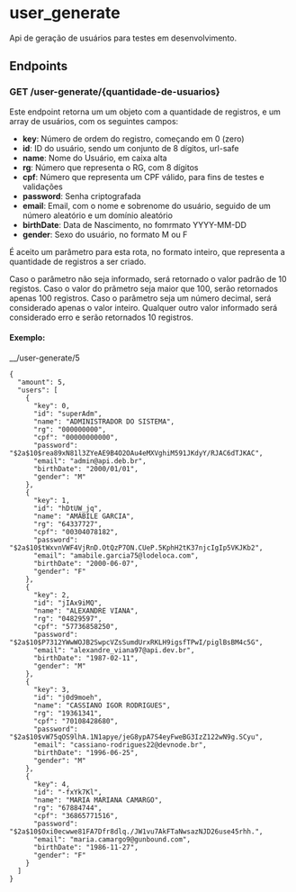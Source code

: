 # user_generate

Api de geração de usuários para testes em desenvolvimento.

## Endpoints

### GET /user-generate/{quantidade-de-usuarios}
Este endpoint retorna um um objeto com a quantidade de registros, e um array de usuários, com os seguintes campos:

* __key__: Número de ordem do registro, começando em 0 (zero)
* __id__: ID do usuário, sendo um conjunto de 8 dígitos, url-safe
* __name__: Nome do Usuário, em caixa alta
* __rg__: Número que representa o RG, com 8 dígitos
* __cpf__: Número que representa um CPF válido, para fins de testes e validações
* __password__: Senha criptografada
* __email__: Email, com o nome e sobrenome do usuário, seguido de um número aleatório e um domínio aleatório
* __birthDate__: Data de Nascimento, no fomrmato YYYY-MM-DD
* __gender__: Sexo do usuário, no formato M ou F

É aceito um parâmetro para esta rota, no formato inteiro, que representa a quantidade de registros a ser criado.

Caso o parâmetro não seja informado, será retornado o valor padrão de 10 registos. Caso o valor do prâmetro seja maior que 100, serão retornados apenas 100 registros. Caso o parâmetro seja um número decimal, será considerado apenas o valor inteiro. Qualquer outro valor informado será considerado erro e serão retornados 10 registros.

#### Exemplo:

__/user-generate/5

```
{
  "amount": 5,
  "users": [
    {
      "key": 0,
      "id": "superAdm",
      "name": "ADMINISTRADOR DO SISTEMA",
      "rg": "000000000",
      "cpf": "00000000000",
      "password": "$2a$10$rea89xN81l3ZYeAE9B4O2OAu4eMXVghiM591JKdyY/RJAC6dTJKAC",
      "email": "admin@api.deb.br",
      "birthDate": "2000/01/01",
      "gender": "M"
    },
    {
      "key": 1,
      "id": "hDtUW_jq",
      "name": "AMÁBILE GARCIA",
      "rg": "64337727",
      "cpf": "00304078182",
      "password": "$2a$10$tWxvnVWF4VjRnD.OtQzP7ON.CUeP.5KphH2tK37njcIgIp5VKJKb2",
      "email": "amabile.garcia75@lodeloca.com",
      "birthDate": "2000-06-07",
      "gender": "F"
    },
    {
      "key": 2,
      "id": "jIAx9iMQ",
      "name": "ALEXANDRE VIANA",
      "rg": "04829597",
      "cpf": "57736858250",
      "password": "$2a$10$P7312YWwWOJB2SwpcVZsSumdUrxRKLH9igsfTPwI/piglBsBM4c5G",
      "email": "alexandre_viana97@api.dev.br",
      "birthDate": "1987-02-11",
      "gender": "M"
    },
    {
      "key": 3,
      "id": "j0d9moeh",
      "name": "CASSIANO IGOR RODRIGUES",
      "rg": "19361341",
      "cpf": "70108428680",
      "password": "$2a$10$vW75qOS9lhA.1N1apye/jeG8ypA7S4eyFweBG3IzZ122wN9g.SCyu",
      "email": "cassiano-rodrigues22@devnode.br",
      "birthDate": "1996-06-25",
      "gender": "M"
    },
    {
      "key": 4,
      "id": "-fxYk7Kl",
      "name": "MARIA MARIANA CAMARGO",
      "rg": "67884744",
      "cpf": "36865771516",
      "password": "$2a$10$Oxi0ecwwe81FA7Dfr8dlq./JW1vu7AkFTaNwsazNJD26use45rhh.",
      "email": "maria.camargo9@gunbound.com",
      "birthDate": "1986-11-27",
      "gender": "F"
    }
  ]
}

```
